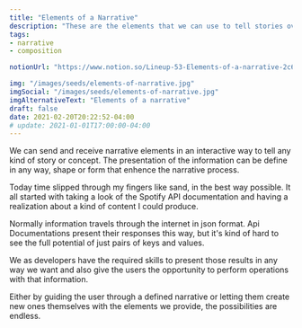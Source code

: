 ```yaml
---
title: "Elements of a Narrative"
description: "These are the elements that we can use to tell stories over the internet"
tags:
- narrative
- composition

notionUrl: "https://www.notion.so/Lineup-53-Elements-of-a-narrative-2c60021696664bafb83eb2a135e1e21c"

img: "/images/seeds/elements-of-narrative.jpg"
imgSocial: "/images/seeds/elements-of-narrative.jpg"
imgAlternativeText: "Elements of a narrative"
draft: false
date: 2021-02-20T20:22:52-04:00
# update: 2021-01-01T17:00:00-04:00
---
```

We can send and receive narrative elements in an interactive way to tell any kind of story or concept. The presentation of the information can be define in any way, shape or form that enhence the narrative process.

Today time slipped through my fingers like sand, in the best way possible. It all started with taking a look of the Spotify API documentation and having a realization about a kind of content I could produce.

Normally information travels through the internet in json format. Api Documentations present their responses this way, but it's kind of hard to see the full potential of just pairs of keys and values. 

We as developers have the required skills to present those results in any way we want and also give the users the opportunity to perform operations with that information.

Either by guiding the user through a defined narrative or letting them create new ones themselves with the elements we provide, the possibilities are endless. 